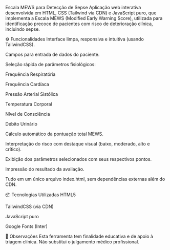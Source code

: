 Escala MEWS para Detecção de Sepse
Aplicação web interativa desenvolvida em HTML, CSS (Tailwind via CDN) e JavaScript puro, que implementa a Escala MEWS (Modified Early Warning Score), utilizada para identificação precoce de pacientes com risco de deterioração clínica, incluindo sepse.

⚙️ Funcionalidades
Interface limpa, responsiva e intuitiva (usando TailwindCSS).

Campos para entrada de dados do paciente.

Seleção rápida de parâmetros fisiológicos:

Frequência Respiratória

Frequência Cardíaca

Pressão Arterial Sistólica

Temperatura Corporal

Nível de Consciência

Débito Urinário

Cálculo automático da pontuação total MEWS.

Interpretação do risco com destaque visual (baixo, moderado, alto e crítico).

Exibição dos parâmetros selecionados com seus respectivos pontos.

Impressão do resultado da avaliação.

Tudo em um único arquivo index.html, sem dependências externas além do CDN.

📦 Tecnologias Utilizadas
HTML5

TailwindCSS (via CDN)

JavaScript puro

Google Fonts (Inter)

📝 Observações
Esta ferramenta tem finalidade educativa e de apoio à triagem clínica. Não substitui o julgamento médico profissional.
